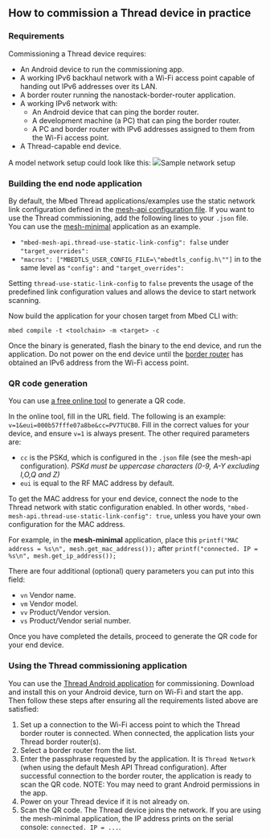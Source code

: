 <h2 id="thread-commissioning">How to commission a Thread device in practice</h2>

### Requirements

Commissioning a Thread device requires:

- An Android device to run the commissioning app.
- A working IPv6 backhaul network with a Wi-Fi access point capable of handing out IPv6 addresses over its LAN.
- A border router running the nanostack-border-router application.
- A working IPv6 network with:
  - An Android device that can ping the border router.
  - A development machine (a PC) that can ping the border router.
  - A PC and border router with IPv6 addresses assigned to them from the Wi-Fi access point.
- A Thread-capable end device.

A model network setup could look like this:
<span class="images">![](https://s3-us-west-2.amazonaws.com/mbed-os-docs-images/Thread_network_setup.PNG)<span>Sample network setup</span></span>

### Building the end node application

By default, the Mbed Thread applications/examples use the static network link configuration defined in the [mesh-api configuration file](https://github.com/ARMmbed/mbed-os/blob/master/features/nanostack/FEATURE_NANOSTACK/mbed-mesh-api/mbed_lib.json). If you want to use the Thread commissioning, add the following lines to your `.json` file. You can use the [mesh-minimal](https://github.com/ARMmbed/mbed-os-example-mesh-minimal) application as an example.

- `"mbed-mesh-api.thread-use-static-link-config": false` under `"target_overrides":`
- `"macros": ["MBEDTLS_USER_CONFIG_FILE=\"mbedtls_config.h\""]` in to the same level as `"config":` and `"target_overrides":`

Setting `thread-use-static-link-config` to `false` prevents the usage of the predefined link configuration values and allows the device to start network scanning.

Now build the application for your chosen target from Mbed CLI with:

`mbed compile -t <toolchain> -m <target> -c`

Once the binary is generated, flash the binary to the end device, and run the application. Do not power on the end device until the [border router](https://github.com/ARMmbed/nanostack-border-router) has obtained an IPv6 address from the Wi-Fi access point.

### QR code generation

You can use [a free online tool](http://www.qr-code-generator.com/) to generate a QR code.

In the online tool, fill in the URL field. The following is an example: `v=1&eui=000b57fffe07a8be&cc=PV7TUCB0`. Fill in the correct values for your device, and ensure `v=1` is always present. The other required parameters are:

- `cc` is the PSKd, which is configured in the `.json` file (see the mesh-api configuration). *PSKd must be uppercase characters (0-9, A-Y excluding I,O,Q and Z)*
- `eui` is equal to the RF MAC address by default.

To get the MAC address for your end device, connect the node to the Thread network with static configuration enabled. In other words, `"mbed-mesh-api.thread-use-static-link-config": true`, unless you have your own configuration for the MAC address.

For example, in the **mesh-minimal** application, place this `printf("MAC address = %s\n", mesh.get_mac_address());` after `printf("connected. IP = %s\n", mesh.get_ip_address());`

There are four additional (optional) query parameters you can put into this field:

- `vn`    Vendor name.
- `vm`    Vendor model.
- `vv`    Product/Vendor version.
- `vs`    Product/Vendor serial number.

Once you have completed the details, proceed to generate the QR code for your end device.

### Using the Thread commissioning application

You can use the [Thread Android application](https://play.google.com/store/apps/details?id=org.threadgroup.commissioner) for commissioning. Download and install this on your Android device, turn on Wi-Fi and start the app. Then follow these steps after ensuring all the requirements listed above are satisfied:

1. Set up a connection to the Wi-Fi access point to which the Thread border router is connected. When connected, the application lists your Thread border router(s).
2. Select a border router from the list.
3. Enter the passphrase requested by the application. It is `Thread Network` (when using the default Mesh API Thread configuration). After successful connection to the border router, the application is ready to scan the QR code. NOTE: You may need to grant Android permissions in the app.
4. Power on your Thread device if it is not already on.
5. Scan the QR code. The Thread device joins the network. If you are using the mesh-minimal application, the IP address prints on the serial console: `connected. IP = ...`.
